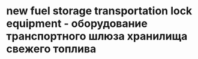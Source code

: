 # new fuel storage transportation lock equipment - оборудование транспортного шлюза хранилища свежего топлива
